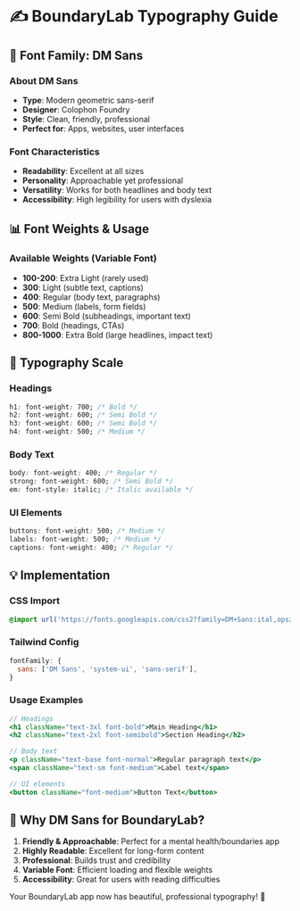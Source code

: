 # ✍️ BoundaryLab Typography Guide

## 🎯 **Font Family: DM Sans**

### **About DM Sans**
- **Type**: Modern geometric sans-serif
- **Designer**: Colophon Foundry
- **Style**: Clean, friendly, professional
- **Perfect for**: Apps, websites, user interfaces

### **Font Characteristics**
- **Readability**: Excellent at all sizes
- **Personality**: Approachable yet professional
- **Versatility**: Works for both headlines and body text
- **Accessibility**: High legibility for users with dyslexia

## 📊 **Font Weights & Usage**

### **Available Weights** (Variable Font)
- **100-200**: Extra Light (rarely used)
- **300**: Light (subtle text, captions)
- **400**: Regular (body text, paragraphs)
- **500**: Medium (labels, form fields)
- **600**: Semi Bold (subheadings, important text)
- **700**: Bold (headings, CTAs)
- **800-1000**: Extra Bold (large headlines, impact text)

## 🎨 **Typography Scale**

### **Headings**
```css
h1: font-weight: 700; /* Bold */
h2: font-weight: 600; /* Semi Bold */
h3: font-weight: 600; /* Semi Bold */
h4: font-weight: 500; /* Medium */
```

### **Body Text**
```css
body: font-weight: 400; /* Regular */
strong: font-weight: 600; /* Semi Bold */
em: font-style: italic; /* Italic available */
```

### **UI Elements**
```css
buttons: font-weight: 500; /* Medium */
labels: font-weight: 500; /* Medium */
captions: font-weight: 400; /* Regular */
```

## 💡 **Implementation**

### **CSS Import**
```css
@import url('https://fonts.googleapis.com/css2?family=DM+Sans:ital,opsz,wght@0,9..40,100..1000;1,9..40,100..1000&display=swap');
```

### **Tailwind Config**
```javascript
fontFamily: {
  sans: ['DM Sans', 'system-ui', 'sans-serif'],
}
```

### **Usage Examples**
```jsx
// Headings
<h1 className="text-3xl font-bold">Main Heading</h1>
<h2 className="text-2xl font-semibold">Section Heading</h2>

// Body text
<p className="text-base font-normal">Regular paragraph text</p>
<span className="text-sm font-medium">Label text</span>

// UI elements
<button className="font-medium">Button Text</button>
```

## 🚀 **Why DM Sans for BoundaryLab?**

1. **Friendly & Approachable**: Perfect for a mental health/boundaries app
2. **Highly Readable**: Excellent for long-form content
3. **Professional**: Builds trust and credibility
4. **Variable Font**: Efficient loading and flexible weights
5. **Accessibility**: Great for users with reading difficulties

Your BoundaryLab app now has beautiful, professional typography! 🎉
